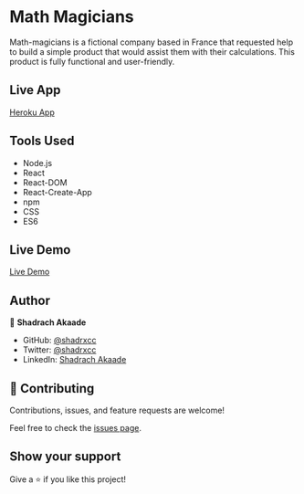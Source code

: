 # Math Magicians
Math-magicians is a fictional company based in France that requested help to build a simple product that would assist them with their calculations. This product is fully functional and user-friendly.

## Live App
[Heroku App](https://math-magicians-live-app.herokuapp.com/)

## Tools Used 
- Node.js
- React
- React-DOM
- React-Create-App
- npm
- CSS
- ES6

## Live Demo

[Live Demo](https://631a68d7231fa91c68c0f086--marvelous-arithmetic-da7874.netlify.app/)

## Author

👤 **Shadrach Akaade**

- GitHub: [@shadrxcc](https://github.com/shadrxcc)
- Twitter: [@shadrxcc](https://twitter.com/shadrxcc)
- LinkedIn: [Shadrach Akaade](https://www.linkedin.com/in/shadrach-akaade-24a375189/)

## 🤝 Contributing
Contributions, issues, and feature requests are welcome!

Feel free to check the [issues page](https://github.com/shadrxcc/weather-app-js/issues).

## Show your support

Give a ⭐️ if you like this project!
